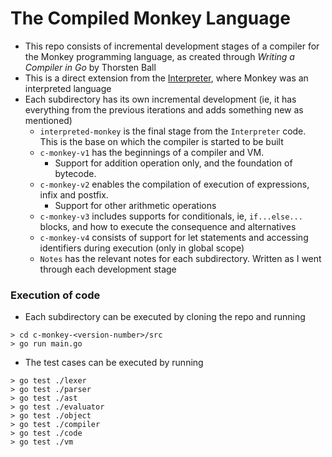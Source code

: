 # The Compiled Monkey Language

- This repo consists of incremental development stages of a compiler for the Monkey programming language, as created through *Writing a Compiler in Go* by Thorsten Ball
- This is a direct extension from the [Interpreter](https://github.com/Srivasu-U/Interpreter), where Monkey was an interpreted language
- Each subdirectory has its own incremental development (ie, it has everything from the previous iterations and adds something new as mentioned)
    - `interpreted-monkey` is the final stage from the `Interpreter` code. This is the base on which the compiler is started to be built
    - `c-monkey-v1` has the beginnings of a compiler and VM. 
        - Support for addition operation only, and the foundation of bytecode.
    - `c-monkey-v2` enables the compilation of execution of expressions, infix and postfix.
        - Support for other arithmetic operations
    - `c-monkey-v3` includes supports for conditionals, ie, `if...else...` blocks, and how to execute the consequence and alternatives
    - `c-monkey-v4` consists of support for let statements and accessing identifiers during execution (only in global scope)
    - `Notes` has the relevant notes for each subdirectory. Written as I went through each development stage

### Execution of code
- Each subdirectory can be executed by cloning the repo and running
```
> cd c-monkey-<version-number>/src
> go run main.go
```
- The test cases can be executed by running
```
> go test ./lexer
> go test ./parser
> go test ./ast
> go test ./evaluator
> go test ./object
> go test ./compiler
> go test ./code
> go test ./vm
```
